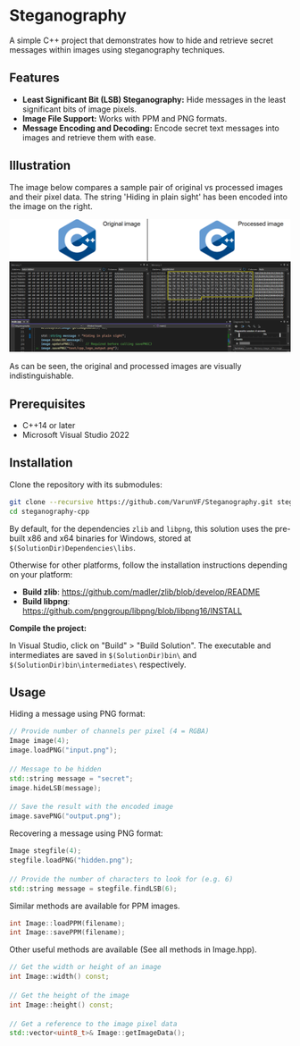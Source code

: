 # Steganography

A simple C++ project that demonstrates how to hide and retrieve secret messages within images using steganography techniques.


## Features

- **Least Significant Bit (LSB) Steganography:**
	Hide messages in the least significant bits of image pixels.
- **Image File Support:**
	Works with PPM and PNG formats.
- **Message Encoding and Decoding:**
	Encode secret text messages into images and retrieve them with ease.


## Illustration

The image below compares a sample pair of original vs processed images and their pixel data.
The string 'Hiding in plain sight' has been encoded into the image on the right.

<img src="Steganography/resources/LSB_Steganography_Image_Comparison.png">

As can be seen, the original and processed images are visually indistinguishable.


## Prerequisites

- C++14 or later
- Microsoft Visual Studio 2022


## Installation

Clone the repository with its submodules:

```bash
git clone --recursive https://github.com/VarunVF/Steganography.git steganography-cpp
cd steganography-cpp
```

By default, for the dependencies `zlib` and `libpng`,
this solution uses the pre-built x86 and x64 binaries for Windows, stored at
`$(SolutionDir)Dependencies\libs`.

Otherwise for other platforms, follow the installation instructions depending on your platform:
- **Build zlib**: https://github.com/madler/zlib/blob/develop/README
- **Build libpng**: https://github.com/pnggroup/libpng/blob/libpng16/INSTALL


**Compile the project:**

In Visual Studio, click on "Build" > "Build Solution".
The executable and intermediates are saved in `$(SolutionDir)bin\` and `$(SolutionDir)bin\intermediates\` respectively.


## Usage

Hiding a message using PNG format:
```cpp
// Provide number of channels per pixel (4 = RGBA)
Image image(4);
image.loadPNG("input.png");

// Message to be hidden
std::string message = "secret";
image.hideLSB(message);

// Save the result with the encoded image
image.savePNG("output.png");
```

Recovering a message using PNG format:
```cpp
Image stegfile(4);
stegfile.loadPNG("hidden.png");

// Provide the number of characters to look for (e.g. 6)
std::string message = stegfile.findLSB(6);
```

Similar methods are available for PPM images.
```cpp
int Image::loadPPM(filename);
int Image::savePPM(filename);
```

Other useful methods are available
(See all methods in Image.hpp).
```cpp
// Get the width or height of an image
int Image::width() const;

// Get the height of the image
int Image::height() const;

// Get a reference to the image pixel data
std::vector<uint8_t>& Image::getImageData();
```